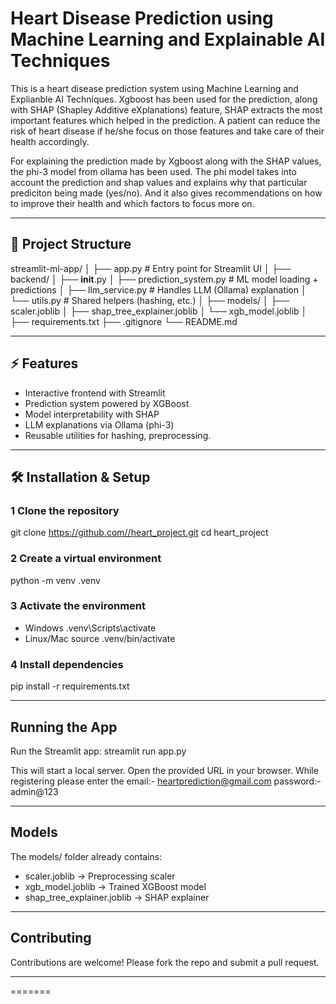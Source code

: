# Heart Disease Prediction using Machine Learning and Explainable AI Techniques

This is a heart disease prediction system using Machine Learning and Explianble AI Techniques. Xgboost has been used for the prediction, along with SHAP (Shapley Additive eXplanations) feature, SHAP extracts the most important features which helped in the prediction. A patient can reduce the risk of heart disease if he/she focus on those features and take care of their health accordingly.

For explaining the prediction made by Xgboost along with the SHAP values, the phi-3 model from ollama has been used. The phi model takes into account the prediction and shap values and explains why that particular prediciton being made (yes/no). And it also gives recommendations on how to improve their health and which factors to focus more on.

---

## 📂 Project Structure

streamlit-ml-app/
│
├── app.py                      # Entry point for Streamlit UI
│
├── backend/
│   ├── __init__.py
│   ├── prediction_system.py    # ML model loading + predictions
│   ├── llm_service.py          # Handles LLM (Ollama) explanation
│   └── utils.py                # Shared helpers (hashing, etc.)
│
├── models/
│   ├── scaler.joblib
│   ├── shap_tree_explainer.joblib
│   └── xgb_model.joblib
│
├── requirements.txt
├── .gitignore
└── README.md

---

## ⚡ Features

- Interactive frontend with Streamlit
- Prediction system powered by XGBoost
- Model interpretability with SHAP
- LLM explanations via Ollama (phi-3)
- Reusable utilities for hashing, preprocessing.

---

## 🛠️ Installation & Setup

### 1 Clone the repository
git clone https://github.com//heart_project.git
cd heart_project

### 2 Create a virtual environment
python -m venv .venv

### 3 Activate the environment
- Windows
  .venv\Scripts\activate
- Linux/Mac
  source .venv/bin/activate

### 4 Install dependencies
pip install -r requirements.txt

---

## Running the App

Run the Streamlit app:
streamlit run app.py

This will start a local server. Open the provided URL in your browser.
While registering please enter the
email:- heartprediction@gmail.com
password:- admin@123

---

## Models

The models/ folder already contains:
- scaler.joblib → Preprocessing scaler
- xgb_model.joblib → Trained XGBoost model
- shap_tree_explainer.joblib → SHAP explainer

---

## Contributing

Contributions are welcome! Please fork the repo and submit a pull request.

---
=======

